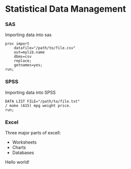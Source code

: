 # Statistical Data Management

### SAS

Importing data into sas  

```SAS
proc import
    datafile="/path/to/file.csv"
    out=mylib.name
    dbms=csv
    replace;
    getnames=yes;
run;
```

### SPSS

Importing data into SPSS

```SPSS
DATA LIST FILE="/path/to/file.txt"
/ make (A15) mpg weight price.
run;
```

### Excel

Three major parts of excell:  
- Worksheets  
- Charts  
- Databases  

Hello world!
